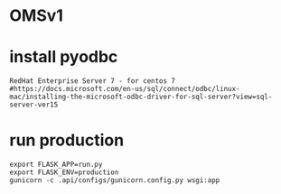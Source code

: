# OMSv1

# install pyodbc
    RedHat Enterprise Server 7 - for centos 7
    #https://docs.microsoft.com/en-us/sql/connect/odbc/linux-mac/installing-the-microsoft-odbc-driver-for-sql-server?view=sql-server-ver15

# run production
    export FLASK_APP=run.py
    export FLASK_ENV=production
    gunicorn -c .api/configs/gunicorn.config.py wsgi:app